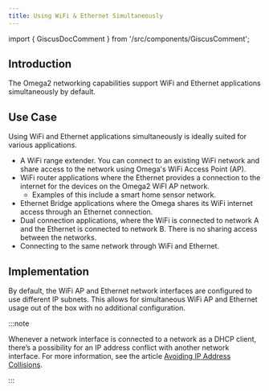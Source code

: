```yaml
---
title: Using WiFi & Ethernet Simultaneously
---
```


import { GiscusDocComment } from '/src/components/GiscusComment';

## Introduction

The Omega2 networking capabilities support WiFi and Ethernet applications simultaneously by default.

## Use Case

Using WiFi and Ethernet applications simultaneously is ideally suited for various applications.

- A WiFi range extender. You can connect to an existing WiFi network and share access to the network using Omega's WiFi Access Point (AP).
- WiFi router applications where the Ethernet provides a connection to the internet for the devices on the Omega2 WiFI AP network.
  - Examples of this include a smart home sensor network.
- Ethernet Bridge applications where the Omega shares its WiFi internet access through an Ethernet connection.
- Dual connection applications, where the WiFi is connected to network A and the Ethernet is connected to network B. There is no sharing access between the networks.  
- Connecting to the same network through WiFi and Ethernet.

## Implementation

By default, the WiFi AP and Ethernet network interfaces are configured to use different IP subnets. This allows for simultaneous WiFi AP and Ethernet usage out of the box with no additional configuration.

:::note

Whenever a network interface is connected to a network as a DHCP client, there’s a possibility for an IP address conflict with another network interface. For more information, see the article [Avoiding IP Address Collisions](./ip-address-collisions).

:::

<GiscusDocComment />

